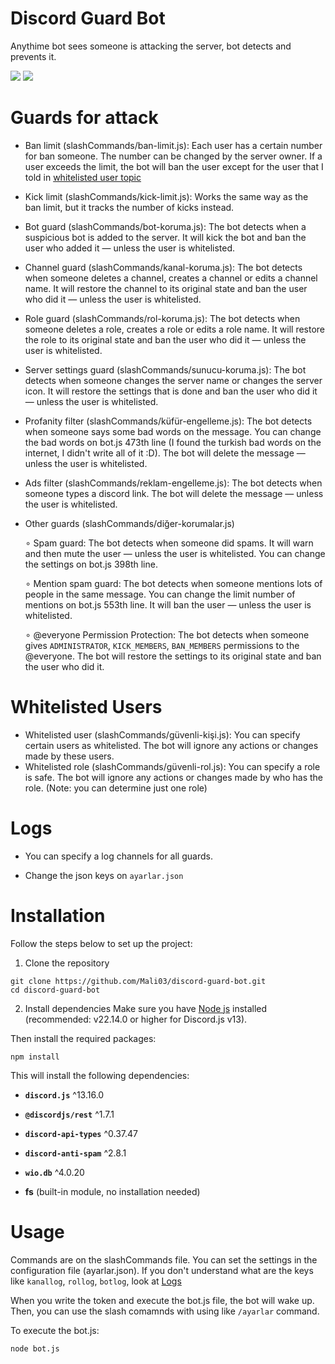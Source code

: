 # Discord Guard Bot
Anythime bot sees someone is attacking the server, bot detects and prevents it.

![](https://i.imgur.com/GVK7ovh.png)
![](https://i.imgur.com/x4SmMC8.png)

# Guards for attack
- Ban limit (slashCommands/ban-limit.js): Each user has a certain number for ban someone. The number can be changed by the server owner. If a user exceeds the limit, the bot will ban the user except for the user that I told in [whitelisted user topic](#whitelisted-users)

- Kick limit (slashCommands/kick-limit.js): Works the same way as the ban limit, but it tracks the number of kicks instead.

- Bot guard (slashCommands/bot-koruma.js): The bot detects when a suspicious bot is added to the server. It will kick the bot and ban the user who added it — unless the user is whitelisted.

- Channel guard (slashCommands/kanal-koruma.js): The bot detects when someone deletes a channel, creates a channel or edits a channel name. It will restore the channel to its original state and ban the user who did it — unless the user is whitelisted.

- Role guard (slashCommands/rol-koruma.js): The bot detects when someone deletes a role, creates a role or edits a role name. It will restore the role to its original state and ban the user who did it — unless the user is whitelisted.

- Server settings guard (slashCommands/sunucu-koruma.js): The bot detects when someone changes the server name or changes the server icon. It will restore the settings that is done and ban the user who did it — unless the user is whitelisted.

- Profanity filter (slashCommands/küfür-engelleme.js): The bot detects when someone says some bad words on the message. You can change the bad words on bot.js 473th line (I found the turkish bad words on the internet, I didn't write all of it :D). The bot will delete the message — unless the user is whitelisted.

- Ads filter (slashCommands/reklam-engelleme.js): The bot detects when someone types a discord link. The bot will delete the message — unless the user is whitelisted.

- Other guards (slashCommands/diğer-korumalar.js)

  ∘ Spam guard: The bot detects when someone did spams. It will warn and then mute the user — unless the user is whitelisted. You can change the settings on bot.js 398th line.
  
  ∘ Mention spam guard: The bot detects when someone mentions lots of people in the same message. You can change the limit number of mentions on bot.js 553th line. It will ban the user — unless the user is whitelisted.

  ∘ @everyone Permission Protection: The bot detects when someone gives `ADMINISTRATOR`, `KICK_MEMBERS`, `BAN_MEMBERS` permissions to the @everyone. The bot will restore the settings to its original state and ban the user who did it.

# Whitelisted Users

- Whitelisted user (slashCommands/güvenli-kişi.js): You can specify certain users as whitelisted. The bot will ignore any actions or changes made by these users.
- Whitelisted role (slashCommands/güvenli-rol.js): You can specify a role is safe. The bot will ignore any actions or changes made by who has the role. (Note: you can determine just one role)

# Logs

- You can specify a log channels for all guards.

- Change the json keys on `ayarlar.json`

# Installation
Follow the steps below to set up the project:
1. Clone the repository
```
git clone https://github.com/Mali03/discord-guard-bot.git
cd discord-guard-bot
```

2. Install dependencies
Make sure you have [Node js](https://nodejs.org/) installed (recommended: v22.14.0 or higher for Discord.js v13).

Then install the required packages:
```
npm install
```

This will install the following dependencies:
- **`discord.js`** ^13.16.0

- **`@discordjs/rest`** ^1.7.1

- **`discord-api-types`** ^0.37.47

- **`discord-anti-spam`** ^2.8.1

- **`wio.db`** ^4.0.20

- **fs** (built-in module, no installation needed)

# Usage

Commands are on the slashCommands file. You can set the settings in the configuration file (ayarlar.json). If you don't understand what are the keys like `kanallog`, `rollog`, `botlog`, look at [Logs](#logs)

When you write the token and execute the bot.js file, the bot will wake up. Then, you can use the slash comamnds with using like `/ayarlar` command.

To execute the bot.js:
```
node bot.js
```

